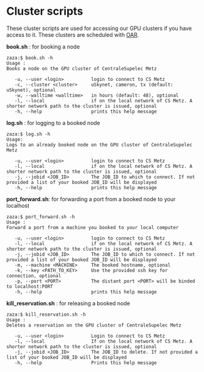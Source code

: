 # Cluster scripts

These cluster scripts are used for accessing our GPU clusters if you have access to it. These clusters are scheduled with [OAR](http://oar.imag.fr/). 

**book.sh** : for booking a node

	zaza:$ book.sh -h
	Usage :
	Books a node on the GPU cluster of CentraleSupelec Metz

	   -u, --user <login>          login to connect to CS Metz
	   -c, --cluster <cluster>     uSkynet, cameron, tx (default: uSkynet), optional
	   -w, --walltime <walltime>   in hours (default: 48), optional
	   -l, --local                 if on the local network of CS Metz. A shorter network path to the cluster is issued, optional
	   -h, --help                  prints this help message

**log.sh** : for logging to a booked node
					
	zaza:$ log.sh -h	
	Usage: 
	Logs to an already booked node on the GPU cluster of CentraleSupelec Metz

	   -u, --user <login>          login to connect to CS Metz
	   -l, --local                 if on the local network of CS Metz. A shorter network path to the cluster is issued, optional
	   -j, --jobid <JOB_ID>        The JOB_ID to which to connect. If not provided a list of your booked JOB_ID will be displayed
	   -h, --help                  prints this help message

**port_forward.sh**: for forwarding a port from a booked node to your localhost

	zaza:$ port_forward.sh -h
	Usage :
	Forward a port from a machine you booked to your local computer

	   -u, --user <login>          login to connect to CS Metz
	   -l, --local                 if on the local network of CS Metz. A shorter network path to the cluster is issued, optional
	   -j, --jobid <JOB_ID>        The JOB_ID to which to connect. If not provided a list of your booked JOB_ID will be displayed
	   -m, --machine <MACHINE>     The booked hostname, optional
	   -k, --key <PATH_TO_KEY>     Use the provided ssh key for connection, optional
	   -p, --port <PORT>           The distant port <PORT> will be binded to localhost:PORT
	   -h, --help                  prints this help message 

**kill_reservation.sh** : for releasing a booked node

	zaza:$ kill_reservation.sh -h
	Usage :
	Deletes a reservation on the GPU cluster of CentraleSupelec Metz

	   -u, --user <login>          Login to connect to CS Metz
	   -l, --local                 If on the local network of CS Metz. A shorter network path to the cluster is issued, optional
	   -j, --jobid <JOB_ID>        The JOB_ID to delete. If not provided a list of your booked JOB_ID will be displayed
	   -h, --help                  Prints this help message
